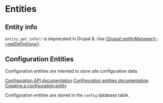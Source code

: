 # Entities

## Entity info

`entity_get_info()` is deprecated in Drupal 8. Use [\Drupal::entityManager()->getDefinitions()](https://www.drupal.org/node/1929006).

## Configuration Entities

Configuration entities are intented to store site configuration data.

[Configuration API documentation](https://www.drupal.org/developing/api/8/configuration)
[Configuration entities documentation](https://www.drupal.org/node/1818734)
[Creating a configuration entity](https://www.drupal.org/node/1809494)

Configuration entities are stored in the `config` database table.
